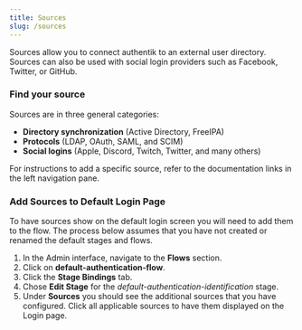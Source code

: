 ```yaml
---
title: Sources
slug: /sources
---
```


Sources allow you to connect authentik to an external user directory. Sources can also be used with social login providers such as Facebook, Twitter, or GitHub.

### Find your source

Sources are in three general categories:

-   **Directory synchronization** (Active Directory, FreeIPA)
-   **Protocols** (LDAP, OAuth, SAML, and SCIM)
-   **Social logins** (Apple, Discord, Twitch, Twitter, and many others)

For instructions to add a specific source, refer to the documentation links in the left navigation pane.

### Add Sources to Default Login Page

To have sources show on the default login screen you will need to add them to the flow. The process below assumes that you have not created or renamed the default stages and flows.

1. In the Admin interface, navigate to the **Flows** section.
2. Click on **default-authentication-flow**.
3. Click the **Stage Bindings** tab.
4. Chose **Edit Stage** for the _default-authentication-identification_ stage.
5. Under **Sources** you should see the additional sources that you have configured. Click all applicable sources to have them displayed on the Login page.

